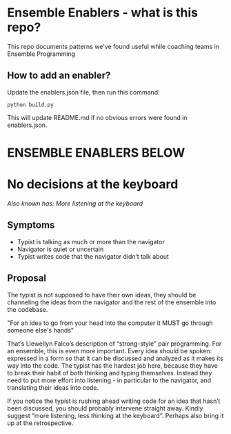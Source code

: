
# Ensemble Enablers - what is this repo?

This repo documents patterns we've found useful while
coaching teams in Ensemble Programming


## How to add an enabler?

Update the enablers.json file, then run this command:

    python build.py

This will update README.md if no obvious errors were
found in enablers.json.

# ENSEMBLE ENABLERS BELOW

# No decisions at the keyboard

*Also known has: More listening at the keyboard*

## Symptoms

 * Typist is talking as much or more than the navigator
 * Navigator is quiet or uncertain
 * Typist writes code that the navigator didn’t talk about


## Proposal

The typist is not supposed to have their own ideas, they should be channeling the ideas from the navigator and the rest of the ensemble into the codebase.

"For an idea to go from your head into the computer it MUST go through someone else's hands"

That’s Llewellyn Falco’s description of “strong-style” pair programming. For an ensemble, this is even more important. Every idea should be spoken: expressed in a form so that it can be discussed and analyzed as it makes its way into the code. The typist has the hardest job here, because they have to break their habit of both thinking and typing themselves. Instead they need to put more effort into listening - in particular to the navigator, and translating their ideas into code.

If you notice the typist is rushing ahead writing code for an idea that hasn’t been discussed, you should probably intervene straight away. Kindly suggest “more listening, less thinking at the keyboard”. Perhaps also bring it up at the retrospective.
